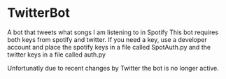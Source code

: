# TwitterBot
A bot that tweets what songs I am listening to in Spotify
This bot requires both keys from spotify and twitter. If you need a key, use a developer account and place the spotify keys in a file called SpotAuth.py and the
twitter keys in a file called auth.py

Unfortunatly due to recent changes by Twitter the bot is no longer active.
